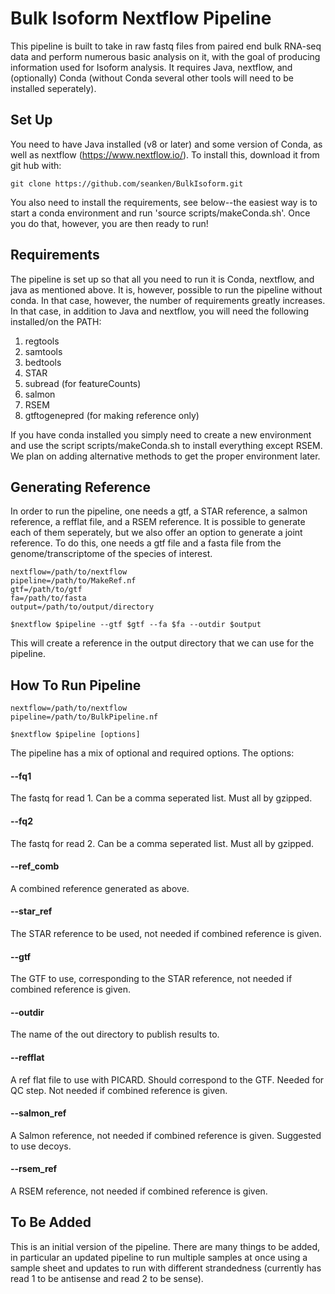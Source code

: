 # Bulk Isoform Nextflow Pipeline

This pipeline is built to take in raw fastq files from paired end bulk RNA-seq data and perform numerous basic analysis on it, with the goal of producing information used for Isoform analysis. It requires Java, nextflow, and (optionally) Conda (without Conda several other tools will need to be installed seperately). 

## Set Up

You need to have Java installed (v8 or later) and some version of Conda, as well as nextflow (https://www.nextflow.io/). To install this, download it from git hub with:
```
git clone https://github.com/seanken/BulkIsoform.git
```

You also need to install the requirements, see below--the easiest way is to start a conda environment and run 'source scripts/makeConda.sh'. Once you do that, however, you are then ready to run!


## Requirements

The pipeline is set up so that all you need to run it is Conda, nextflow, and java as mentioned above. It is, however, possible to run the pipeline without conda. In that case, however, the number of requirements greatly increases. In that case, in addition to Java and nextflow, you will need the following installed/on the PATH:
1) regtools 
2) samtools
3) bedtools
4) STAR
5) subread (for featureCounts)
6) salmon
7) RSEM
8) gtftogenepred (for making reference only)

If you have conda installed you simply need to create a new environment and use the script scripts/makeConda.sh to install everything except RSEM. We plan on adding alternative methods to get the proper environment later.

## Generating Reference

In order to run the pipeline, one needs a gtf, a STAR reference, a salmon reference, a refflat file, and a RSEM reference. It is possible to generate each of them seperately, but we also offer an option to generate a joint reference. To do this, one needs a gtf file and a fasta file from the genome/transcriptome of the species of interest. 

```
nextflow=/path/to/nextflow
pipeline=/path/to/MakeRef.nf
gtf=/path/to/gtf
fa=/path/to/fasta
output=/path/to/output/directory

$nextflow $pipeline --gtf $gtf --fa $fa --outdir $output
```

This will create a reference in the output directory that we can use for the pipeline.

## How To Run Pipeline

```
nextflow=/path/to/nextflow
pipeline=/path/to/BulkPipeline.nf

$nextflow $pipeline [options]
```

The pipeline has a mix of optional and required options. The options:

#### --fq1 
The fastq for read 1. Can be a comma seperated list. Must all by gzipped.
#### --fq2 
The fastq for read 2. Can be a comma seperated list. Must all by gzipped.
#### --ref_comb
A combined reference generated as above.
#### --star_ref 
The STAR reference to be used, not needed if combined reference is given.
#### --gtf 
The GTF to use, corresponding to the STAR reference, not needed if combined reference is given.
#### --outdir 
The name of the out directory to publish results to.
#### --refflat 
A ref flat file to use with PICARD. Should correspond to the GTF. Needed for QC step. Not needed if combined reference is given.
#### --salmon_ref
A Salmon reference, not needed if combined reference is given. Suggested to use decoys.
#### --rsem_ref
A RSEM reference, not needed if combined reference is given.

## To Be Added

This is an initial version of the pipeline. There are many things to be added, in particular an updated pipeline to run multiple samples at once using a sample sheet and updates to run with different strandedness (currently has read 1 to be antisense and read 2 to be sense).
